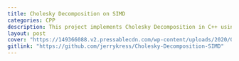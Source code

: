 ```yaml
---
title: Cholesky Decomposition on SIMD
categories: CPP
description: This project implements Cholesky Decomposition in C++ using Arm Neon, Intel AVX-256 intrinsics and OpenMP. The purpose is to evaluate the advantage of running the algorithm on SIMD platforms and compare the differences in performance between architectures. (Part of a MSc thesis at University of Glasgow)
layout: post
cover: "https://149366088.v2.pressablecdn.com/wp-content/uploads/2020/02/ncspot-spotify-cli-app.jpg"
gitlink: "https://github.com/jerrykress/Cholesky-Decomposition-SIMD"
---
```


